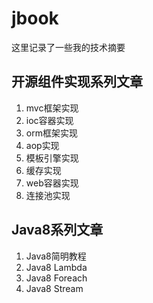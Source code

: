 # jbook
这里记录了一些我的技术摘要



## 开源组件实现系列文章
1. mvc框架实现
2. ioc容器实现
3. orm框架实现
4. aop实现
5. 模板引擎实现
6. 缓存实现
7. web容器实现
8. 连接池实现

## Java8系列文章
1. Java8简明教程
2. Java8 Lambda
3. Java8 Foreach
4. Java8 Stream
